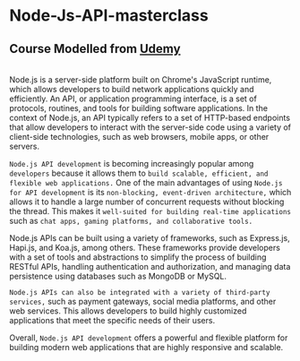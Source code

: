 # Node-Js-API-masterclass

## Course Modelled from [Udemy](https://www.udemy.com/course/nodejs-api-masterclass/learn/lecture/16581628#overview)

<br>
Node.js is a server-side platform built on Chrome's JavaScript runtime, which allows developers to build network applications quickly and efficiently. An API, or application programming interface, is a set of protocols, routines, and tools for building software applications. In the context of Node.js, an API typically refers to a set of HTTP-based endpoints that allow developers to interact with the server-side code using a variety of client-side technologies, such as web browsers, mobile apps, or other servers.

`Node.js API development` is becoming increasingly popular among `developers` because it allows them to `build scalable, efficient, and flexible web applications.` One of the main advantages of using `Node.js for API development` is its `non-blocking, event-driven architecture,` which allows it to handle a large number of concurrent requests without blocking the thread. This makes it `well-suited for building real-time applications` such as `chat apps, gaming platforms, and collaborative tools.`

Node.js APIs can be built using a variety of frameworks, such as Express.js, Hapi.js, and Koa.js, among others. These frameworks provide developers with a set of tools and abstractions to simplify the process of building RESTful APIs, handling authentication and authorization, and managing data persistence using databases such as MongoDB or MySQL.

`Node.js APIs can also be integrated with a variety of third-party services,` such as payment gateways, social media platforms, and other web services. This allows developers to build highly customized applications that meet the specific needs of their users.

Overall, `Node.js API development` offers a powerful and flexible platform for building modern web applications that are highly responsive and scalable.
